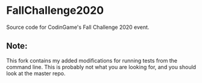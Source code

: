 # FallChallenge2020
Source code for CodinGame's Fall Challenge 2020 event.

## Note:
This fork contains my added modifications for running tests from the command line.
This is probably not what you are looking for, and you should look at the 
master repo. 
